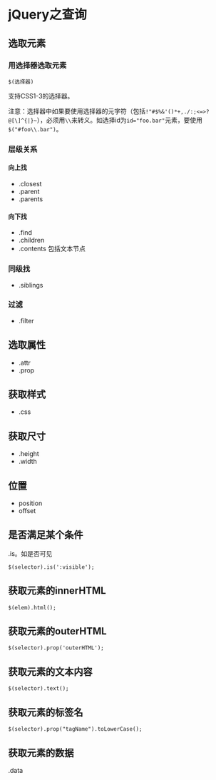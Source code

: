 # jQuery之查询
## 选取元素
### 用选择器选取元素
```
$(选择器)
```

支持CSS1-3的选择器。    

注意：选择器中如果要使用选择器的元字符（包括`!"#$%&'()*+,./:;<=>?@[\]^{|}~`），必须用`\\`来转义。如选择id为`id="foo.bar"`元素，要使用`$("#foo\\.bar")`。

### 层级关系
#### 向上找
* .closest
* .parent
* .parents

#### 向下找
* .find
* .children
* .contents 包括文本节点

### 同级找
* .siblings

### 过滤
* .filter

## 选取属性
* .attr
* .prop

## 获取样式
* .css

## 获取尺寸
* .height
* .width

## 位置
* position
* offset

## 是否满足某个条件
.is。如是否可见
```
$(selector).is(':visible');
```

## 获取元素的innerHTML
```
$(elem).html();
```

## 获取元素的outerHTML
```
$(selector).prop('outerHTML');
```

## 获取元素的文本内容
```
$(selector).text();
```

## 获取元素的标签名
```
$(selector).prop("tagName").toLowerCase();
```

## 获取元素的数据
.data

